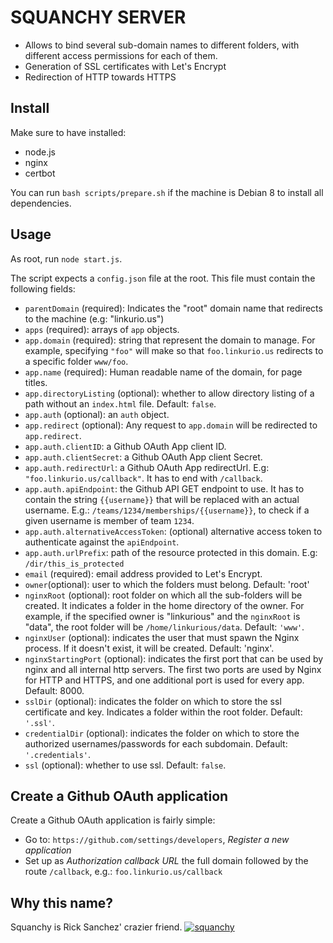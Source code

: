# SQUANCHY SERVER

* Allows to bind several sub-domain names to different folders, with different access permissions for each of them.
* Generation of SSL certificates with Let's Encrypt
* Redirection of HTTP towards HTTPS

## Install

Make sure to have installed:

* node.js
* nginx
* certbot

You can run `bash scripts/prepare.sh` if the machine is Debian 8 to install all dependencies.

## Usage

As root, run `node start.js`.

The script expects a `config.json` file at the root. This file must contain the following fields:

* `parentDomain` (required): Indicates the "root" domain name that redirects to the machine (e.g: "linkurio.us")
* `apps` (required): arrays of `app` objects.
* `app.domain` (required): string that represent the domain to manage. For example, specifying `"foo"` will make so that `foo.linkurio.us` redirects to a specific folder `www/foo`.
* `app.name` (required): Human readable name of the domain, for page titles.
* `app.directoryListing` (optional): whether to allow directory listing of a path without an `index.html` file. Default: `false`.
* `app.auth` (optional): an `auth` object.
* `app.redirect` (optional): Any request to `app.domain` will be redirected to `app.redirect`.
* `app.auth.clientID`: a Github OAuth App client ID.
* `app.auth.clientSecret`: a Github OAuth App client Secret.
* `app.auth.redirectUrl`: a Github OAuth App redirectUrl. E.g: `"foo.linkurio.us/callback"`. It has to end with `/callback`.
* `app.auth.apiEndpoint`: the Github API GET endpoint to use. It has to contain the string `{{username}}` that will be replaced with an actual username. E.g.: `/teams/1234/memberships/{{username}}`, to check if a given username is member of team `1234`.
* `app.auth.alternativeAccessToken`: (optional) alternative access token to authenticate against the `apiEndpoint`.
* `app.auth.urlPrefix`: path of the resource protected in this domain. E.g: `/dir/this_is_protected`
* `email` (required): email address provided to Let's Encrypt.
* `owner`(optional): user to which the folders must belong. Default: 'root'
* `nginxRoot` (optional): root folder on which all the sub-folders will be created. It indicates a folder in the home directory of the owner. For example, if the specified owner is "linkurious" and the `nginxRoot` is "data", the root folder will be `/home/linkurious/data`. Default: `'www'`.
* `nginxUser` (optional): indicates the user that must spawn the Nginx process. If it doesn't exist, it will be created. Default: 'nginx'.
* `nginxStartingPort` (optional): indicates the first port that can be used by nginx and all internal http servers. The first two ports are used by Nginx for HTTP and HTTPS, and one additional port is used for every app. Default: 8000.
* `sslDir` (optional): indicates the folder on which to store the ssl certificate and key. Indicates a folder within the root folder. Default: `'.ssl'`.
* `credentialDir` (optional): indicates the folder on which to store the authorized usernames/passwords for each subdomain. Default: `'.credentials'`.
* `ssl` (optional): whether to use ssl. Default: `false`.

## Create a Github OAuth application

Create a Github OAuth application is fairly simple:
- Go to: `https://github.com/settings/developers`, *Register a new application* 
- Set up as *Authorization callback URL* the full domain followed by the route `/callback`, e.g.: `foo.linkurio.us/callback`

## Why this name?

Squanchy is Rick Sanchez' crazier friend.
[![squanchy](http://www.toonzone.net/fansites/blogicon/56871/master/1466803579.jpg)](https://www.youtube.com/watch?v=WEsqSJLeeDc)
